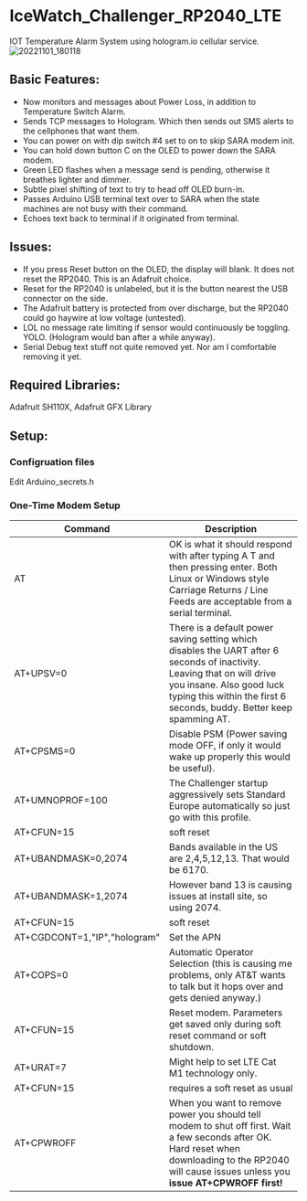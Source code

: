 # IceWatch_Challenger_RP2040_LTE
 IOT Temperature Alarm System using hologram.io cellular service.
![20221101_180118](https://github.com/Haggarman/IceWatch_Challenger_RP2040_LTE/assets/96515734/f2a9d9d8-f910-4ca7-be98-d4896760a9e1)

## Basic Features:
* Now monitors and messages about Power Loss, in addition to Temperature Switch Alarm.
* Sends TCP messages to Hologram. Which then sends out SMS alerts to the cellphones that want them.
* You can power on with dip switch #4 set to on to skip SARA modem init.
* You can hold down button C on the OLED to power down the SARA modem.
* Green LED flashes when a message send is pending, otherwise it breathes lighter and dimmer.
* Subtle pixel shifting of text to try to head off OLED burn-in.
* Passes Arduino USB terminal text over to SARA when the state machines are not busy with their command.
* Echoes text back to terminal if it originated from terminal.

## Issues:
* If you press Reset button on the OLED, the display will blank. It does not reset the RP2040. This is an Adafruit choice.
* Reset for the RP2040 is unlabeled, but it is the button nearest the USB connector on the side.
* The Adafruit battery is protected from over discharge, but the RP2040 could go haywire at low voltage (untested).
* LOL no message rate limiting if sensor would continuously be toggling. YOLO. (Hologram would ban after a while anyway).
* Serial Debug text stuff not quite removed yet. Nor am I comfortable removing it yet.

## Required Libraries:
 Adafruit SH110X, Adafruit GFX Library

## Setup:

### Configruation files
 Edit Arduino_secrets.h

### One-Time Modem Setup

Command	| Description
-- | --
AT | OK is what it should respond with after typing A T and then pressing enter. Both Linux or Windows style Carriage Returns / Line Feeds are acceptable from a serial terminal.
AT+UPSV=0	| There is a default power saving setting which disables the UART after 6 seconds of inactivity. Leaving that on will drive you insane. Also good luck typing this within the first 6 seconds, buddy. Better keep spamming AT.
AT+CPSMS=0 | Disable PSM (Power saving mode OFF, if only it would wake up properly this would be useful).
AT+UMNOPROF=100	| The Challenger startup aggressively sets Standard Europe automatically so just go with this profile.
AT+CFUN=15 | soft reset
AT+UBANDMASK=0,2074	| Bands available in the US are 2,4,5,12,13. That would be 6170.
AT+UBANDMASK=1,2074	| However band 13 is causing issues at install site, so using 2074.
AT+CFUN=15	| soft reset
AT+CGDCONT=1,"IP","hologram"	| Set the APN
AT+COPS=0	| Automatic Operator Selection (this is causing me problems, only AT&T wants to talk but it hops over and gets denied anyway.)
AT+CFUN=15	| Reset modem. Parameters get saved only during soft reset command or soft shutdown.
AT+URAT=7	| Might help to set LTE Cat M1 technology only.
AT+CFUN=15	| requires a soft reset as usual
AT+CPWROFF	| When you want to remove power you should tell modem to shut off first. Wait a few seconds after OK. Hard reset when downloading to the RP2040 will cause issues unless you **issue AT+CPWROFF first!**
